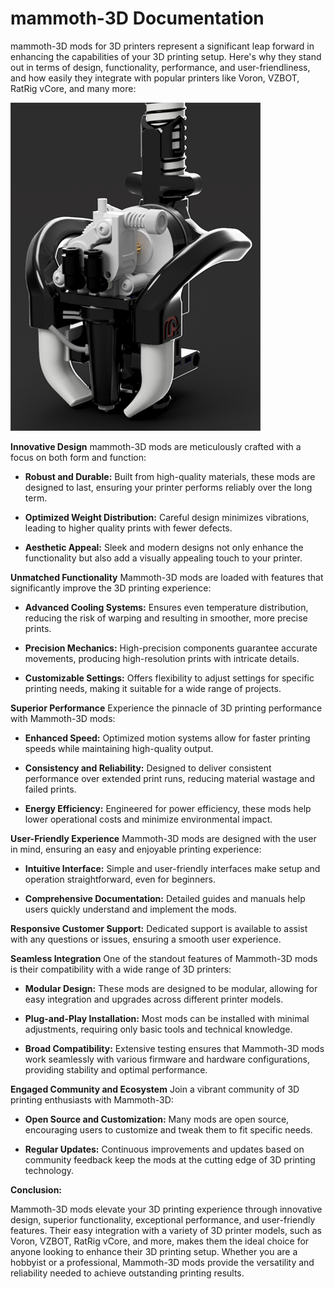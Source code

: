 # **mammoth-3D Documentation**

mammoth-3D mods for 3D printers represent a significant leap forward in enhancing the capabilities of your 3D printing setup. Here's why they stand out in terms of design, functionality, performance, and user-friendliness, and how easily they integrate with popular printers like Voron, VZBOT, RatRig vCore, and many more:

![mammoth-3D Toolhead](./assets/img/mammoth_toolhead.png)

**Innovative Design**
mammoth-3D mods are meticulously crafted with a focus on both form and function:

- **Robust and Durable:** 
Built from high-quality materials, these mods are designed to last, ensuring your printer performs reliably over the long term.

- **Optimized Weight Distribution:** 
Careful design minimizes vibrations, leading to higher quality prints with fewer defects.

- **Aesthetic Appeal:** 
Sleek and modern designs not only enhance the functionality but also add a visually appealing touch to your printer.

**Unmatched Functionality**
Mammoth-3D mods are loaded with features that significantly improve the 3D printing experience:

- **Advanced Cooling Systems:** 
Ensures even temperature distribution, reducing the risk of warping and resulting in smoother, more precise prints.

- **Precision Mechanics:** 
High-precision components guarantee accurate movements, producing high-resolution prints with intricate details.

- **Customizable Settings:** 
Offers flexibility to adjust settings for specific printing needs, making it suitable for a wide range of projects.

**Superior Performance**
Experience the pinnacle of 3D printing performance with Mammoth-3D mods:

- **Enhanced Speed:** 
Optimized motion systems allow for faster printing speeds while maintaining high-quality output.

- **Consistency and Reliability:** 
Designed to deliver consistent performance over extended print runs, reducing material wastage and failed prints.

- **Energy Efficiency:** 
Engineered for power efficiency, these mods help lower operational costs and minimize environmental impact.

**User-Friendly Experience**
Mammoth-3D mods are designed with the user in mind, ensuring an easy and enjoyable printing experience:

- **Intuitive Interface:** 
Simple and user-friendly interfaces make setup and operation straightforward, even for beginners.

- **Comprehensive Documentation:**
Detailed guides and manuals help users quickly understand and implement the mods.

**Responsive Customer Support:** 
Dedicated support is available to assist with any questions or issues, ensuring a smooth user experience.

**Seamless Integration**
One of the standout features of Mammoth-3D mods is their compatibility with a wide range of 3D printers:

- **Modular Design:** These mods are designed to be modular, allowing for easy integration and upgrades across different printer models.

- **Plug-and-Play Installation:** Most mods can be installed with minimal adjustments, requiring only basic tools and technical knowledge.

- **Broad Compatibility:** Extensive testing ensures that Mammoth-3D mods work seamlessly with various firmware and hardware configurations, providing stability and optimal performance.

**Engaged Community and Ecosystem**
Join a vibrant community of 3D printing enthusiasts with Mammoth-3D:

- **Open Source and Customization:** Many mods are open source, encouraging users to customize and tweak them to fit specific needs.

- **Regular Updates:** Continuous improvements and updates based on community feedback keep the mods at the cutting edge of 3D printing technology.

**Conclusion:**

Mammoth-3D mods elevate your 3D printing experience through innovative design, superior functionality, exceptional performance, and user-friendly features. Their easy integration with a variety of 3D printer models, such as Voron, VZBOT, RatRig vCore, and more, makes them the ideal choice for anyone looking to enhance their 3D printing setup. Whether you are a hobbyist or a professional, Mammoth-3D mods provide the versatility and reliability needed to achieve outstanding printing results.

